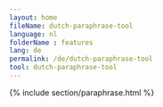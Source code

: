 ```yaml
---
layout: home
fileName: dutch-paraphrase-tool
language: nl
folderName : features
lang: de
permalink: /de/dutch-paraphrase-tool
tool: dutch-paraphrase-tool
---
```

{% include section/paraphrase.html %}